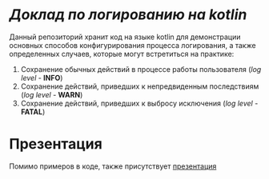  # *Доклад по логированию на **kotlin***
 Данный репозиторий хранит код на языке kotlin для демонстрации основных способов конфигурирования процесса логирования, а также определенных случаев, которые могут встретиться на практике:
 
 1. Сохранение обычных действий в процессе работы пользователя (*log level* - **INFO**)
 2. Сохранение действий, приведших к непредвиденным последствиям (*log level* - **WARN**)
 3. Сохранение действий, приведших к выбросу исключения (*log level* - **FATAL**)

# Презентация
 Помимо примеров в коде, также присутствует [презентация](https://docs.google.com/presentation/d/1bbFeZikVz1bAKdfOkEwpXfQcpYZUTbvOdzqMOYfNxF4/edit?usp=sharing)